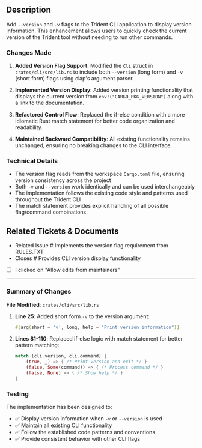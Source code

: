 ## Description

Add `--version` and `-v` flags to the Trident CLI application to display version information. This enhancement allows users to quickly check the current version of the Trident tool without needing to run other commands.

### Changes Made

1. **Added Version Flag Support**: Modified the `Cli` struct in `crates/cli/src/lib.rs` to include both `--version` (long form) and `-v` (short form) flags using clap's argument parser.

2. **Implemented Version Display**: Added version printing functionality that displays the current version from `env!("CARGO_PKG_VERSION")` along with a link to the documentation.

3. **Refactored Control Flow**: Replaced the if-else condition with a more idiomatic Rust match statement for better code organization and readability.

4. **Maintained Backward Compatibility**: All existing functionality remains unchanged, ensuring no breaking changes to the CLI interface.

### Technical Details

- The version flag reads from the workspace `Cargo.toml` file, ensuring version consistency across the project
- Both `-v` and `--version` work identically and can be used interchangeably
- The implementation follows the existing code style and patterns used throughout the Trident CLI
- The match statement provides explicit handling of all possible flag/command combinations

## Related Tickets & Documents

- Related Issue # Implements the version flag requirement from RULES.TXT
- Closes # Provides CLI version display functionality

- [ ] I clicked on "Allow edits from maintainers"

---

### Summary of Changes

**File Modified**: `crates/cli/src/lib.rs`

1. **Line 25**: Added short form `-v` to the version argument:

   ```rust
   #[arg(short = 'v', long, help = "Print version information")]
   ```

2. **Lines 81-110**: Replaced if-else logic with match statement for better pattern matching:
   ```rust
   match (cli.version, cli.command) {
       (true, _) => { /* Print version and exit */ }
       (false, Some(command)) => { /* Process command */ }
       (false, None) => { /* Show help */ }
   }
   ```

### Testing

The implementation has been designed to:

- ✅ Display version information when `-v` or `--version` is used
- ✅ Maintain all existing CLI functionality
- ✅ Follow the established code patterns and conventions
- ✅ Provide consistent behavior with other CLI flags
